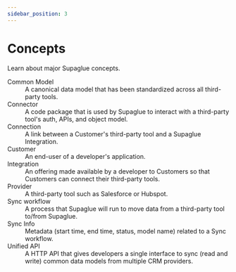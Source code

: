 ```yaml
---
sidebar_position: 3
---
```


# Concepts

Learn about major Supaglue concepts.

<dl>
<dt>Common Model</dt>
<dd>A canonical data model that has been standardized across all third-party tools.</dd>

<dt>Connector</dt>
<dd>A code package that is used by Supaglue to interact with a third-party tool's auth, APIs, and object model.</dd>

<dt>Connection</dt>
<dd>A link between a Customer's third-party tool and a Supaglue Integration.</dd>

<dt>Customer</dt>
<dd>An end-user of a developer's application.</dd>

<dt>Integration</dt>
<dd>An offering made available by a developer to Customers so that Customers can connect their third-party tools.</dd>

<dt>Provider</dt>
<dd>A third-party tool such as Salesforce or Hubspot.</dd>

<dt>Sync workflow</dt>
<dd>A process that Supaglue will run to move data from a third-party tool to/from Supaglue.</dd>

<dt>Sync Info</dt>
<dd>Metadata (start time, end time, status, model name) related to a Sync workflow.</dd>

<dt>Unified API</dt>
<dd>A HTTP API that gives developers a single interface to sync (read and write) common data models from multiple CRM providers.</dd>
</dl>

